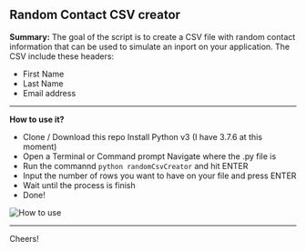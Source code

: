 ## Random Contact CSV creator 

**Summary:**
The goal of the script is to create a CSV file with random contact information that can be used to simulate an inport on your application. The CSV include these headers:

- First Name
- Last Name
- Email address

---

**How to use it?**

 - Clone / Download this repo Install Python v3 (I have 3.7.6 at this moment) 
  - Open a Terminal or Command prompt Navigate where the .py file is 
 - Run the commannd `python randomCsvCreator` and hit ENTER
 - Input the number of rows you want to have on your file and press ENTER
 - Wait until the process is finish 
 - Done!


![How to use](https://i.imgur.com/Dsv6mT0.gif)


---

Cheers!

